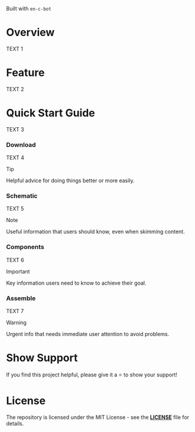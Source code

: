 Built with `en-c-bot`


# Overview
TEXT 1


# Feature
TEXT 2


# Quick Start Guide
TEXT 3


### Download
TEXT 4

> [!TIP]
> Helpful advice for doing things better or more easily.


### Schematic
TEXT 5

> [!NOTE]
> Useful information that users should know, even when skimming content.


### Components
TEXT 6

> [!IMPORTANT]
> Key information users need to know to achieve their goal.


### Assemble
TEXT 7

> [!WARNING]
> Urgent info that needs immediate user attention to avoid problems.


# Show Support
If you find this project helpful, please give it a ⭐ to show your support!


# License
The repository is licensed under the MIT License - see the [**LICENSE**](https://github.com/en-c-bot/simple-fixture-devtools/blob/main/LICENSE) file for details.
